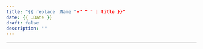```yaml
---
title: "{{ replace .Name "-" " " | title }}"
date: {{ .Date }}
draft: false
description: ""
---
```

---

